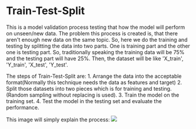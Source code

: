 <h1>Train-Test-Split</h1>
This is a model validation process testing that how the model will perform on unseen/new data. The problem this process is created is, that there aren't enough new data on the same topic. So, here we do the training and testing by splitting the data into two parts. One is training part and the other one is testing part. So, traditionally speaking the training data will be 75% and the testing part will have 25%. Then, the dataset will be like 'X_train', 'Y_train', 'X_test', 'Y_test'. 

The steps of Train-Test-Split are:
     1. Arrange the data into the acceptable format(Normally this technique needs the data as features and target)
     2. Split those datasets into two pieces which is for training and testing.(Random sampling without replacing is used).
     3. Train the model on the training set.
     4. Test the model in the testing set and evaluate the performance.
     
This image will simply explain the process:
<img src="https://res.cloudinary.com/dbw0cho6v/image/upload/v1658293122/1_AOwsTgJnh_b_oLIAaAn8Bg_axyzz5.png">

